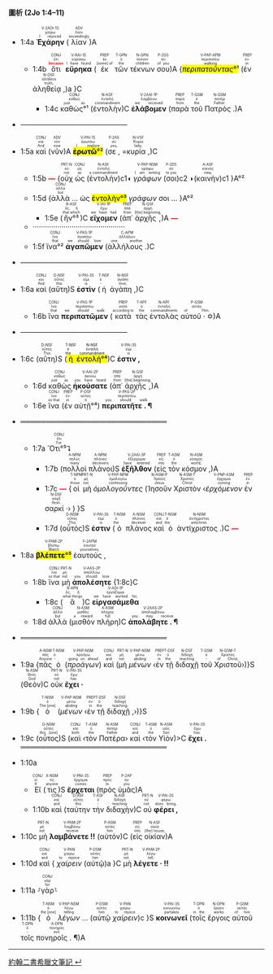 #### 圖析 (2Jo 1:4–11)


- <rt>1:4a</rt> <RUBY><ruby><ruby><strong>Ἐχάρην</strong><rt>I rejoiced</rt></ruby><rt>χαίρω</rt></ruby><rt>V-2AOI-1S</rt></RUBY> (<RUBY><ruby><ruby>λίαν<rt>exceedingly</rt></ruby><rt>λίαν</rt></ruby><rt>ADV</rt></RUBY>)A
	- <rt>1:4b</rt> <RUBY><ruby><ruby>ὅτι<rt><strong><font color='red'>because</font></strong></rt></ruby><rt>ὅτι</rt></ruby><rt>CONJ</rt></RUBY> <RUBY><ruby><ruby><strong>εὕρηκα</strong><rt>I have found</rt></ruby><rt>εὑρίσκω</rt></ruby><rt>V-RAI-1S</rt></RUBY> (<RUBY><ruby><ruby>ἐκ<rt>[some] of</rt></ruby><rt>ἐκ</rt></ruby><rt>PREP</rt></RUBY> <RUBY><ruby><ruby>τῶν<rt>the</rt></ruby><rt>ὁ</rt></ruby><rt>T-GPN</rt></RUBY> <RUBY><ruby><ruby>τέκνων<rt>children</rt></ruby><rt>τέκνον</rt></ruby><rt>N-GPN</rt></RUBY> <RUBY><ruby><ruby>σου<rt>of you</rt></ruby><rt>σύ</rt></ruby><rt>P-2GS</rt></RUBY>)A {<RUBY><ruby><ruby><mark><em>περιπατοῦντας</em>°¹</mark><rt>walking</rt></ruby><rt>περιπατέω</rt></ruby><rt>V-PAP-APM</rt></RUBY> (<RUBY><ruby><ruby>ἐν<rt>in</rt></ruby><rt>ἐν</rt></ruby><rt>PREP</rt></RUBY> <RUBY><ruby><ruby>ἀληθείᾳ ,<rt>truth,</rt></ruby><rt>ἀλήθεια</rt></ruby><rt>N-DSF</rt></RUBY>)a }C
		- <rt>1:4c</rt> <RUBY><ruby><ruby>καθὼς°¹<rt>just as</rt></ruby><rt>καθώς</rt></ruby><rt>CONJ</rt></RUBY> (<RUBY><ruby><ruby>ἐντολὴν<rt>commandment</rt></ruby><rt>ἐντολή</rt></ruby><rt>N-ASF</rt></RUBY>)C <RUBY><ruby><ruby><strong>ἐλάβομεν</strong><rt>we received</rt></ruby><rt>λαμβάνω</rt></ruby><rt>V-2AAI-1P</rt></RUBY> (<RUBY><ruby><ruby>παρὰ<rt>from</rt></ruby><rt>παρά</rt></ruby><rt>PREP</rt></RUBY> <RUBY><ruby><ruby>τοῦ<rt>the</rt></ruby><rt>ὁ</rt></ruby><rt>T-GSM</rt></RUBY> <RUBY><ruby><ruby>Πατρός . <rt>Father.</rt></ruby><rt>πατήρ</rt></ruby><rt>N-GSM</rt></RUBY>)A
- ———————————————
- <rt>1:5a</rt> <RUBY><ruby><ruby>καὶ<rt>And</rt></ruby><rt>καί</rt></ruby><rt>CONJ</rt></RUBY> (<RUBY><ruby><ruby>νῦν<rt>now</rt></ruby><rt>νῦν</rt></ruby><rt>ADV</rt></RUBY>)A <RUBY><ruby><ruby><mark><strong>ἐρωτῶ</strong>°²</mark><rt>I implore</rt></ruby><rt>ἐρωτάω</rt></ruby><rt>V-PAI-1S</rt></RUBY> (<RUBY><ruby><ruby>σε , <rt>you,</rt></ruby><rt>σύ</rt></ruby><rt>P-2AS</rt></RUBY> =<RUBY><ruby><ruby>κυρία , <rt>lady,</rt></ruby><rt>Κυρία</rt></ruby><rt>N-VSF</rt></RUBY>)C 
	- <rt>1:5b</rt> <strong><font color='red'>—</font></strong> {<RUBY><ruby><ruby>οὐχ<rt>not</rt></ruby><rt>οὐ</rt></ruby><rt>PRT-N</rt></RUBY> <RUBY><ruby><ruby>ὡς<rt>as</rt></ruby><rt>ὡς</rt></ruby><rt>CONJ</rt></RUBY> (<RUBY><ruby><ruby>ἐντολὴν<rt>a commandment</rt></ruby><rt>ἐντολή</rt></ruby><rt>N-ASF</rt></RUBY>)c1◖ <RUBY><ruby><ruby><em>γράφων</em><rt>I am writing</rt></ruby><rt>γράφω</rt></ruby><rt>V-PAP-NSM</rt></RUBY> (<RUBY><ruby><ruby>σοι<rt>to you</rt></ruby><rt>σύ</rt></ruby><rt>P-2DS</rt></RUBY>)c2 ◗(<RUBY><ruby><ruby>καινὴν<rt>new,</rt></ruby><rt>καινός</rt></ruby><rt>A-ASF</rt></RUBY>)c1 }A°²
	- <rt>1:5d</rt> {<RUBY><ruby><ruby>ἀλλὰ<rt>but</rt></ruby><rt>ἀλλά</rt></ruby><rt>CONJ</rt></RUBY> ... ὡς <mark>ἐντολὴν°³</mark> _γράφων_ σοι ... }A°²
		- <rt>1:5e</rt> (<RUBY><ruby><ruby>ἣν°³<rt>that which</rt></ruby><rt>ὅς, ἥ</rt></ruby><rt>R-ASF</rt></RUBY>)C <RUBY><ruby><ruby><strong>εἴχομεν</strong><rt>we have had</rt></ruby><rt>ἔχω</rt></ruby><rt>V-IAI-1P</rt></RUBY> (<RUBY><ruby><ruby>ἀπ᾽<rt>from</rt></ruby><rt>ἀπό</rt></ruby><rt>PREP</rt></RUBY> <RUBY><ruby><ruby>ἀρχῆς , <rt>[the] beginning,</rt></ruby><rt>ἀρχή</rt></ruby><rt>N-GSF</rt></RUBY>)A <strong><font color='red'>—</font></strong>
	- ·············································
	- <rt>1:5f</rt> <RUBY><ruby><ruby>ἵνα°²<rt>that</rt></ruby><rt>ἵνα</rt></ruby><rt>CONJ</rt></RUBY> <RUBY><ruby><ruby><strong>ἀγαπῶμεν</strong><rt>we should love</rt></ruby><rt>ἀγαπάω</rt></ruby><rt>V-PAS-1P</rt></RUBY> (<RUBY><ruby><ruby>ἀλλήλους . <rt>one another.</rt></ruby><rt>ἀλλήλων</rt></ruby><rt>C-APM</rt></RUBY>)C
- ———————————————
- <rt>1:6a</rt> <RUBY><ruby><ruby>καὶ<rt>And</rt></ruby><rt>καί</rt></ruby><rt>CONJ</rt></RUBY> (<RUBY><ruby><ruby>αὕτη<rt>this</rt></ruby><rt>οὗτος</rt></ruby><rt>D-NSF</rt></RUBY>)S <RUBY><ruby><ruby><strong>ἐστὶν</strong><rt>is</rt></ruby><rt>εἰμί</rt></ruby><rt>V-PAI-3S</rt></RUBY> (<RUBY><ruby><ruby>ἡ<rt>-</rt></ruby><rt>ὁ</rt></ruby><rt>T-NSF</rt></RUBY> <RUBY><ruby><ruby>ἀγάπη , <rt>love,</rt></ruby><rt>ἀγάπη</rt></ruby><rt>N-NSF</rt></RUBY>)C
	- <rt>1:6b</rt> <RUBY><ruby><ruby>ἵνα<rt>that</rt></ruby><rt>ἵνα</rt></ruby><rt>CONJ</rt></RUBY> <RUBY><ruby><ruby><strong>περιπατῶμεν</strong><rt>we should walk</rt></ruby><rt>περιπατέω</rt></ruby><rt>V-PAS-1P</rt></RUBY> (<RUBY><ruby><ruby>κατὰ<rt>according to</rt></ruby><rt>κατά</rt></ruby><rt>PREP</rt></RUBY> <RUBY><ruby><ruby>τὰς<rt>the</rt></ruby><rt>ὁ</rt></ruby><rt>T-APF</rt></RUBY> <RUBY><ruby><ruby>ἐντολὰς<rt>commandments</rt></ruby><rt>ἐντολή</rt></ruby><rt>N-APF</rt></RUBY> <RUBY><ruby><ruby>αὐτοῦ · ✡<rt>of Him.</rt></ruby><rt>αὐτός</rt></ruby><rt>P-GSM</rt></RUBY>)A
- ———————————————
- <rt>1:6c</rt> (<RUBY><ruby><ruby>αὕτη<rt>This</rt></ruby><rt>οὗτος</rt></ruby><rt>D-NSF</rt></RUBY>)S (<mark><RUBY><ruby><ruby>ἡ<rt>the</rt></ruby><rt>ὁ</rt></ruby><rt>T-NSF</rt></RUBY> <RUBY><ruby><ruby>ἐντολή°⁴<rt>commandment</rt></ruby><rt>ἐντολή</rt></ruby><rt>N-NSF</rt></RUBY></mark>)C <RUBY><ruby><ruby><strong>ἐστιν , </strong><rt>is</rt></ruby><rt>εἰμί</rt></ruby><rt>V-PAI-3S</rt></RUBY> 

	- <rt>1:6d</rt> <RUBY><ruby><ruby>καθὼς<rt>just as</rt></ruby><rt>καθώς</rt></ruby><rt>CONJ</rt></RUBY> <RUBY><ruby><ruby><strong>ἠκούσατε</strong><rt>you have heard</rt></ruby><rt>ἀκούω</rt></ruby><rt>V-AAI-2P</rt></RUBY> (<RUBY><ruby><ruby>ἀπ᾽<rt>from</rt></ruby><rt>ἀπό</rt></ruby><rt>PREP</rt></RUBY> <RUBY><ruby><ruby>ἀρχῆς , <rt>[the] beginning,</rt></ruby><rt>ἀρχή</rt></ruby><rt>N-GSF</rt></RUBY>)A
	- <rt>1:6e</rt> <RUBY><ruby><ruby>ἵνα<rt>so that</rt></ruby><rt>ἵνα</rt></ruby><rt>CONJ</rt></RUBY> (<RUBY><ruby><ruby>ἐν<rt>in</rt></ruby><rt>ἐν</rt></ruby><rt>PREP</rt></RUBY> <RUBY><ruby><ruby>αὐτῇ°⁴<rt>it</rt></ruby><rt>αὐτός</rt></ruby><rt>P-DSF</rt></RUBY>) <RUBY><ruby><ruby><strong>περιπατῆτε .  ¶ </strong><rt>you should walk.</rt></ruby><rt>περιπατέω</rt></ruby><rt>V-PAS-2P</rt></RUBY>
- ═════════════════════════════
	- <rt>1:7a</rt> <RUBY><ruby><ruby>Ὅτι°⁵⮧<rt>For</rt></ruby><rt>ὅτι</rt></ruby><rt>CONJ</rt></RUBY> 
		- <rt>1:7b</rt> (<RUBY><ruby><ruby>πολλοὶ<rt>many</rt></ruby><rt>πολύς</rt></ruby><rt>A-NPM</rt></RUBY> <RUBY><ruby><ruby>πλάνοι<rt>deceivers</rt></ruby><rt>πλάνος</rt></ruby><rt>A-NPM</rt></RUBY>)S <RUBY><ruby><ruby><strong>ἐξῆλθον</strong><rt>have entered</rt></ruby><rt>ἐξέρχομαι</rt></ruby><rt>V-2AAI-3P</rt></RUBY> (<RUBY><ruby><ruby>εἰς<rt>into</rt></ruby><rt>εἰς</rt></ruby><rt>PREP</rt></RUBY> <RUBY><ruby><ruby>τὸν<rt>the</rt></ruby><rt>ὁ</rt></ruby><rt>T-ASM</rt></RUBY> <RUBY><ruby><ruby>κόσμον , <rt>world,</rt></ruby><rt>κόσμος</rt></ruby><rt>N-ASM</rt></RUBY>)A 
		- <rt>1:7c</rt> <strong><font color='red'>—</font></strong> {<RUBY><ruby><ruby>οἱ<rt>those</rt></ruby><rt>ὁ</rt></ruby><rt>T-NPM</rt></RUBY> <RUBY><ruby><ruby>μὴ<rt>not</rt></ruby><rt>μή</rt></ruby><rt>PRT-N</rt></RUBY> <RUBY><ruby><ruby><em>ὁμολογοῦντες</em><rt>confessing</rt></ruby><rt>ὁμολογέω</rt></ruby><rt>V-PAP-NPM</rt></RUBY> (<RUBY><ruby><ruby>Ἰησοῦν<rt>Jesus</rt></ruby><rt>Ἰησοῦς</rt></ruby><rt>N-ASM-P</rt></RUBY> <RUBY><ruby><ruby>Χριστὸν<rt>Christ</rt></ruby><rt>Χριστός</rt></ruby><rt>N-ASM-T</rt></RUBY> ‹<RUBY><ruby><ruby><em>ἐρχόμενον</em><rt>coming</rt></ruby><rt>ἔρχομαι</rt></ruby><rt>V-PNP-ASM</rt></RUBY> <RUBY><ruby><ruby>ἐν<rt>in</rt></ruby><rt>ἐν</rt></ruby><rt>PREP</rt></RUBY> <RUBY><ruby><ruby>σαρκί · <rt>flesh.</rt></ruby><rt>σάρξ</rt></ruby><rt>N-DSF</rt></RUBY>› ) }S
		- <rt>1:7d</rt> (<RUBY><ruby><ruby>οὗτός<rt>This</rt></ruby><rt>οὗτος</rt></ruby><rt>D-NSM</rt></RUBY>)S <RUBY><ruby><ruby><strong>ἐστιν</strong><rt>is</rt></ruby><rt>εἰμί</rt></ruby><rt>V-PAI-3S</rt></RUBY> (<RUBY><ruby><ruby>ὁ<rt>the</rt></ruby><rt>ὁ</rt></ruby><rt>T-NSM</rt></RUBY> <RUBY><ruby><ruby>πλάνος<rt>deceiver</rt></ruby><rt>πλάνος</rt></ruby><rt>A-NSM</rt></RUBY> <RUBY><ruby><ruby>καὶ<rt>and</rt></ruby><rt>καί</rt></ruby><rt>CONJ</rt></RUBY> <RUBY><ruby><ruby>ὁ<rt>the</rt></ruby><rt>ὁ</rt></ruby><rt>T-NSM</rt></RUBY> <RUBY><ruby><ruby>ἀντίχριστος . <rt>antichrist.</rt></ruby><rt>ἀντίχριστος</rt></ruby><rt>N-NSM</rt></RUBY>)C <strong><font color='red'>—</font></strong>
- <rt>1:8a</rt> <RUBY><ruby><ruby><mark><strong>βλέπετε</strong>°⁵</mark><rt>Watch</rt></ruby><rt>βλέπω</rt></ruby><rt>V-PAM-2P</rt></RUBY> <RUBY><ruby><ruby>ἑαυτούς , <rt>yourselves,</rt></ruby><rt>ἑαυτοῦ</rt></ruby><rt>F-2APM</rt></RUBY> 
	- <rt>1:8b</rt> <RUBY><ruby><ruby>ἵνα<rt>so that</rt></ruby><rt>ἵνα</rt></ruby><rt>CONJ</rt></RUBY> <RUBY><ruby><ruby>μὴ<rt>not</rt></ruby><rt>μή</rt></ruby><rt>PRT-N</rt></RUBY> <RUBY><ruby><ruby><strong>ἀπολέσητε</strong><rt>you should lose</rt></ruby><rt>ἀπολλύω</rt></ruby><rt>V-AAS-2P</rt></RUBY> {<rt>1:8c</rt>}C
		- <rt>1:8c</rt> (<RUBY><ruby><ruby>ἃ<rt>what things</rt></ruby><rt>ὅς, ἥ</rt></ruby><rt>R-APN</rt></RUBY>)C <RUBY><ruby><ruby><strong>εἰργασάμεθα</strong><rt>we have worked for,</rt></ruby><rt>ἐργάζομαι</rt></ruby><rt>V-ADI-1P</rt></RUBY> 
	- <rt>1:8d</rt> <RUBY><ruby><ruby>ἀλλὰ<rt>but</rt></ruby><rt>ἀλλά</rt></ruby><rt>CONJ</rt></RUBY> (<RUBY><ruby><ruby>μισθὸν<rt>a reward</rt></ruby><rt>μισθός</rt></ruby><rt>N-ASM</rt></RUBY> <RUBY><ruby><ruby>πλήρη<rt>full</rt></ruby><rt>πλήρης</rt></ruby><rt>A-ASM</rt></RUBY>)C <RUBY><ruby><ruby><strong>ἀπολάβητε .  ¶ </strong><rt>you may receive.</rt></ruby><rt>ἀπολαμβάνω</rt></ruby><rt>V-2AAS-2P</rt></RUBY>
- ═════════════════════════════
- <rt>1:9a</rt> {<RUBY><ruby><ruby>πᾶς<rt>Anyone</rt></ruby><rt>πᾶς</rt></ruby><rt>A-NSM</rt></RUBY> <RUBY><ruby><ruby>ὁ<rt>-</rt></ruby><rt>ὁ</rt></ruby><rt>T-NSM</rt></RUBY> (<RUBY><ruby><ruby><em>προάγων</em><rt>going on ahead</rt></ruby><rt>προάγω</rt></ruby><rt>V-PAP-NSM</rt></RUBY>) <RUBY><ruby><ruby>καὶ<rt>and</rt></ruby><rt>καί</rt></ruby><rt>CONJ</rt></RUBY> (<RUBY><ruby><ruby>μὴ<rt>not</rt></ruby><rt>μή</rt></ruby><rt>PRT-N</rt></RUBY> <RUBY><ruby><ruby><em>μένων</em><rt>abiding</rt></ruby><rt>μένω</rt></ruby><rt>V-PAP-NSM</rt></RUBY> ‹<RUBY><ruby><ruby>ἐν<rt>in</rt></ruby><rt>ἐν</rt></ruby><rt>PREP</rt></RUBY> <RUBY><ruby><ruby>τῇ<rt>the</rt></ruby><rt>ὁ</rt></ruby><rt>T-DSF</rt></RUBY> <RUBY><ruby><ruby>διδαχῇ<rt>teaching</rt></ruby><rt>διδαχή</rt></ruby><rt>N-DSF</rt></RUBY> <RUBY><ruby><ruby>τοῦ<rt>-</rt></ruby><rt>ὁ</rt></ruby><rt>T-GSM</rt></RUBY> <RUBY><ruby><ruby>Χριστοῦ<rt>of Christ,</rt></ruby><rt>Χριστός</rt></ruby><rt>N-GSM-T</rt></RUBY>›)}S (<RUBY><ruby><ruby>Θεὸν<rt>God</rt></ruby><rt>θεός</rt></ruby><rt>N-ASM</rt></RUBY>)C <RUBY><ruby><ruby>οὐκ<rt>not</rt></ruby><rt>οὐ</rt></ruby><rt>PRT-N</rt></RUBY> <RUBY><ruby><ruby><strong>ἔχει · </strong><rt>has.</rt></ruby><rt>ἔχω</rt></ruby><rt>V-PAI-3S</rt></RUBY> 
- <rt>1:9b</rt> {<RUBY><ruby><ruby>ὁ<rt>The [one]</rt></ruby><rt>ὁ</rt></ruby><rt>T-NSM</rt></RUBY> (<RUBY><ruby><ruby><em>μένων</em><rt>abiding</rt></ruby><rt>μένω</rt></ruby><rt>V-PAP-NSM</rt></RUBY> ‹<RUBY><ruby><ruby>ἐν<rt>in</rt></ruby><rt>ἐν</rt></ruby><rt>PREP</rt></RUBY> <RUBY><ruby><ruby>τῇ<rt>the</rt></ruby><rt>ὁ</rt></ruby><rt>T-DSF</rt></RUBY> <RUBY><ruby><ruby>διδαχῇ , <rt>teaching,</rt></ruby><rt>διδαχή</rt></ruby><rt>N-DSF</rt></RUBY>›)}S 
- <rt>1:9c</rt> (<RUBY><ruby><ruby>οὗτος<rt>this [one]</rt></ruby><rt>οὗτος</rt></ruby><rt>D-NSM</rt></RUBY>)S (<RUBY><ruby><ruby>καὶ<rt>both</rt></ruby><rt>καί</rt></ruby><rt>CONJ</rt></RUBY> ‹<RUBY><ruby><ruby>τὸν<rt>the</rt></ruby><rt>ὁ</rt></ruby><rt>T-ASM</rt></RUBY> <RUBY><ruby><ruby>Πατέρα<rt>Father</rt></ruby><rt>πατήρ</rt></ruby><rt>N-ASM</rt></RUBY>› <RUBY><ruby><ruby>καὶ<rt>and</rt></ruby><rt>καί</rt></ruby><rt>CONJ</rt></RUBY> ‹<RUBY><ruby><ruby>τὸν<rt>the</rt></ruby><rt>ὁ</rt></ruby><rt>T-ASM</rt></RUBY> <RUBY><ruby><ruby>Υἱὸν<rt>Son</rt></ruby><rt>υἱός</rt></ruby><rt>N-ASM</rt></RUBY>)>C <RUBY><ruby><ruby><strong>ἔχει . </strong><rt>has.</rt></ruby><rt>ἔχω</rt></ruby><rt>V-PAI-3S</rt></RUBY> 
═════════════════════════════
- <rt>1:10a</rt> 
	- <RUBY><ruby><ruby>Εἴ<rt>If</rt></ruby><rt>εἰ</rt></ruby><rt>CONJ</rt></RUBY> (<RUBY><ruby><ruby>τις<rt>anyone</rt></ruby><rt>τις</rt></ruby><rt>X-NSM</rt></RUBY>)S <RUBY><ruby><ruby><strong>ἔρχεται</strong><rt>comes</rt></ruby><rt>ἔρχομαι</rt></ruby><rt>V-PNI-3S</rt></RUBY> (<RUBY><ruby><ruby>πρὸς<rt>to</rt></ruby><rt>πρός</rt></ruby><rt>PREP</rt></RUBY> <RUBY><ruby><ruby>ὑμᾶς<rt>you</rt></ruby><rt>σύ</rt></ruby><rt>P-2AP</rt></RUBY>)A
	- <rt>1:10b</rt> <RUBY><ruby><ruby>καὶ<rt>and</rt></ruby><rt>καί</rt></ruby><rt>CONJ</rt></RUBY> (<RUBY><ruby><ruby>ταύτην<rt>this</rt></ruby><rt>οὗτος</rt></ruby><rt>D-ASF</rt></RUBY> <RUBY><ruby><ruby>τὴν<rt>-</rt></ruby><rt>ὁ</rt></ruby><rt>T-ASF</rt></RUBY> <RUBY><ruby><ruby>διδαχὴν<rt>teaching</rt></ruby><rt>διδαχή</rt></ruby><rt>N-ASF</rt></RUBY>)C <RUBY><ruby><ruby>οὐ<rt>not</rt></ruby><rt>οὐ</rt></ruby><rt>PRT-N</rt></RUBY> <RUBY><ruby><ruby><strong>φέρει , </strong><rt>does bring,</rt></ruby><rt>φέρω</rt></ruby><rt>V-PAI-3S</rt></RUBY> 
- <rt>1:10c</rt> <RUBY><ruby><ruby>μὴ<rt>not</rt></ruby><rt>μή</rt></ruby><rt>PRT-N</rt></RUBY> <RUBY><ruby><ruby><strong>λαμβάνετε !!</strong><rt>receive</rt></ruby><rt>λαμβάνω</rt></ruby><rt>V-PAM-2P</rt></RUBY> (<RUBY><ruby><ruby>αὐτὸν<rt>him</rt></ruby><rt>αὐτός</rt></ruby><rt>P-ASM</rt></RUBY>)C (<RUBY><ruby><ruby>εἰς<rt>into</rt></ruby><rt>εἰς</rt></ruby><rt>PREP</rt></RUBY> <RUBY><ruby><ruby>οἰκίαν<rt>[the] house,</rt></ruby><rt>οἰκία</rt></ruby><rt>N-ASF</rt></RUBY>)A
- <rt>1:10d</rt> <RUBY><ruby><ruby>καὶ<rt>and</rt></ruby><rt>καί</rt></ruby><rt>CONJ</rt></RUBY> { <RUBY><ruby><ruby><em>χαίρειν</em><rt>to rejoice</rt></ruby><rt>χαίρω</rt></ruby><rt>V-PAN</rt></RUBY> (<RUBY><ruby><ruby>αὐτῷ<rt>him</rt></ruby><rt>αὐτός</rt></ruby><rt>P-DSM</rt></RUBY>)a }C <RUBY><ruby><ruby>μὴ<rt>not</rt></ruby><rt>μή</rt></ruby><rt>PRT-N</rt></RUBY> <RUBY><ruby><ruby><strong>λέγετε · !!</strong><rt>tell;</rt></ruby><rt>λέγω</rt></ruby><rt>V-PAM-2P</rt></RUBY> 
- <rt>1:11a</rt> ⸉<RUBY><ruby><ruby>γὰρ<rt>for</rt></ruby><rt>γάρ</rt></ruby><rt>CONJ</rt></RUBY>⸊
- <rt>1:11b</rt> {<RUBY><ruby><ruby>ὁ<rt>the [one]</rt></ruby><rt>ὁ</rt></ruby><rt>T-NSM</rt></RUBY> <RUBY><ruby><ruby><em>λέγων</em><rt>telling</rt></ruby><rt>λέγω</rt></ruby><rt>V-PAP-NSM</rt></RUBY> ... (<RUBY><ruby><ruby>αὐτῷ<rt>him</rt></ruby><rt>αὐτός</rt></ruby><rt>P-DSM</rt></RUBY> <RUBY><ruby><ruby><em>χαίρειν</em><rt>to rejoice</rt></ruby><rt>χαίρω</rt></ruby><rt>V-PAN</rt></RUBY>)c }S <RUBY><ruby><ruby><strong>κοινωνεῖ</strong><rt>partakes</rt></ruby><rt>κοινωνέω</rt></ruby><rt>V-PAI-3S</rt></RUBY> (<RUBY><ruby><ruby>τοῖς<rt>in the</rt></ruby><rt>ὁ</rt></ruby><rt>T-DPN</rt></RUBY> <RUBY><ruby><ruby>ἔργοις<rt>works</rt></ruby><rt>ἔργον</rt></ruby><rt>N-DPN</rt></RUBY> <RUBY><ruby><ruby>αὐτοῦ<rt>of him</rt></ruby><rt>αὐτός</rt></ruby><rt>P-GSM</rt></RUBY> <RUBY><ruby><ruby>τοῖς<rt>-</rt></ruby><rt>ὁ</rt></ruby><rt>T-DPN</rt></RUBY> <RUBY><ruby><ruby>πονηροῖς .  ¶ <rt>evil.</rt></ruby><rt>πονηρός</rt></ruby><rt>A-DPN</rt></RUBY>)A




---
[約翰二書希臘文筆記 ↵](2John-Notes.md)